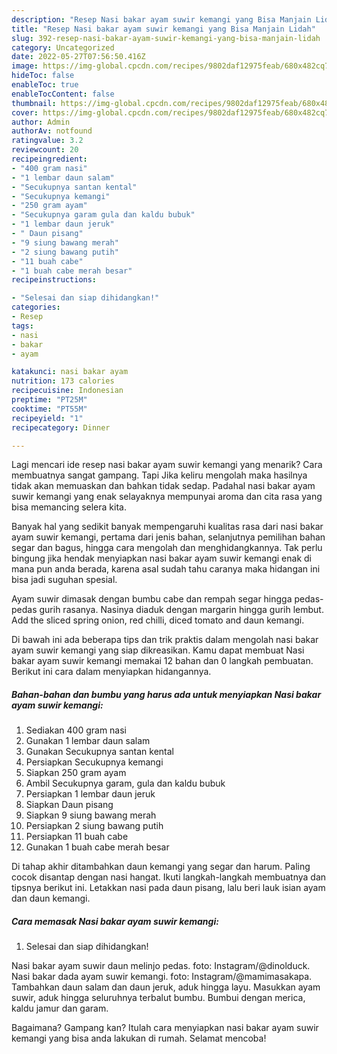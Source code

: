 ```yaml
---
description: "Resep Nasi bakar ayam suwir kemangi yang Bisa Manjain Lidah"
title: "Resep Nasi bakar ayam suwir kemangi yang Bisa Manjain Lidah"
slug: 392-resep-nasi-bakar-ayam-suwir-kemangi-yang-bisa-manjain-lidah
category: Uncategorized
date: 2022-05-27T07:56:50.416Z
image: https://img-global.cpcdn.com/recipes/9802daf12975feab/680x482cq70/nasi-bakar-ayam-suwir-kemangi-foto-resep-utama.jpg
hideToc: false
enableToc: true
enableTocContent: false
thumbnail: https://img-global.cpcdn.com/recipes/9802daf12975feab/680x482cq70/nasi-bakar-ayam-suwir-kemangi-foto-resep-utama.jpg
cover: https://img-global.cpcdn.com/recipes/9802daf12975feab/680x482cq70/nasi-bakar-ayam-suwir-kemangi-foto-resep-utama.jpg
author: Admin
authorAv: notfound
ratingvalue: 3.2
reviewcount: 20
recipeingredient:
- "400 gram nasi"
- "1 lembar daun salam"
- "Secukupnya santan kental"
- "Secukupnya kemangi"
- "250 gram ayam"
- "Secukupnya garam gula dan kaldu bubuk"
- "1 lembar daun jeruk"
- " Daun pisang"
- "9 siung bawang merah"
- "2 siung bawang putih"
- "11 buah cabe"
- "1 buah cabe merah besar"
recipeinstructions:

- "Selesai dan siap dihidangkan!"
categories:
- Resep
tags:
- nasi
- bakar
- ayam

katakunci: nasi bakar ayam 
nutrition: 173 calories
recipecuisine: Indonesian
preptime: "PT25M"
cooktime: "PT55M"
recipeyield: "1"
recipecategory: Dinner

---
```



Lagi mencari ide resep nasi bakar ayam suwir kemangi yang menarik? Cara membuatnya sangat gampang. Tapi Jika keliru mengolah maka hasilnya tidak akan memuaskan dan bahkan tidak sedap. Padahal nasi bakar ayam suwir kemangi yang enak selayaknya mempunyai aroma dan cita rasa yang bisa memancing selera kita.


Banyak hal yang sedikit banyak mempengaruhi kualitas rasa dari nasi bakar ayam suwir kemangi, pertama dari jenis bahan, selanjutnya pemilihan bahan segar dan bagus, hingga cara mengolah dan menghidangkannya. Tak perlu bingung jika hendak menyiapkan nasi bakar ayam suwir kemangi enak di mana pun anda berada, karena asal sudah tahu caranya maka hidangan ini bisa jadi suguhan spesial.

Ayam suwir dimasak dengan bumbu cabe dan rempah segar hingga pedas-pedas gurih rasanya. Nasinya diaduk dengan margarin hingga gurih lembut. Add the sliced spring onion, red chilli, diced tomato and daun kemangi.


Di bawah ini ada beberapa tips dan trik praktis dalam mengolah nasi bakar ayam suwir kemangi yang siap dikreasikan. Kamu dapat membuat Nasi bakar ayam suwir kemangi memakai 12 bahan dan 0 langkah pembuatan. Berikut ini cara dalam menyiapkan hidangannya.

<!--inarticleads1-->

##### Bahan-bahan dan bumbu yang harus ada untuk menyiapkan Nasi bakar ayam suwir kemangi:

1. Sediakan 400 gram nasi
1. Gunakan 1 lembar daun salam
1. Gunakan Secukupnya santan kental
1. Persiapkan Secukupnya kemangi
1. Siapkan 250 gram ayam
1. Ambil Secukupnya garam, gula dan kaldu bubuk
1. Persiapkan 1 lembar daun jeruk
1. Siapkan  Daun pisang
1. Siapkan 9 siung bawang merah
1. Persiapkan 2 siung bawang putih
1. Persiapkan 11 buah cabe
1. Gunakan 1 buah cabe merah besar


Di tahap akhir ditambahkan daun kemangi yang segar dan harum. Paling cocok disantap dengan nasi hangat. Ikuti langkah-langkah membuatnya dan tipsnya berikut ini. Letakkan nasi pada daun pisang, lalu beri lauk isian ayam dan daun kemangi. 

<!--inarticleads2-->

##### Cara memasak Nasi bakar ayam suwir kemangi:


1. Selesai dan siap dihidangkan!

Nasi bakar ayam suwir daun melinjo pedas. foto: Instagram/@dinolduck. Nasi bakar dada ayam suwir kemangi. foto: Instagram/@mamimasakapa. Tambahkan daun salam dan daun jeruk, aduk hingga layu. Masukkan ayam suwir, aduk hingga seluruhnya terbalut bumbu. Bumbui dengan merica, kaldu jamur dan garam. 

Bagaimana? Gampang kan? Itulah cara menyiapkan nasi bakar ayam suwir kemangi yang bisa anda lakukan di rumah. Selamat mencoba!
